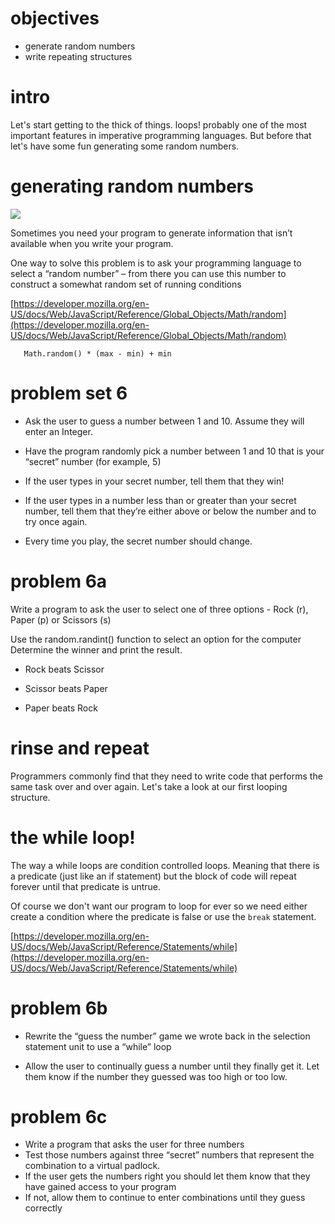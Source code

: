 # objectives

- generate random numbers
- write repeating structures


# intro

Let's start getting to the thick of things. loops! probably one of the most important features in imperative programming languages. But before that let's have some fun generating some random numbers.

# generating random numbers

![](http://thenextweb.com/wp-content/blogs.dir/1/files/2015/12/Untitled-drawing1.png)

Sometimes you need your program to generate information that
isn’t available when you write your program.

One way to solve this problem is to ask your programming language to select a “random number” – from there you can use this number to construct a somewhat random set of running conditions


[https://developer.mozilla.org/en-US/docs/Web/JavaScript/Reference/Global_Objects/Math/random](https://developer.mozilla.org/en-US/docs/Web/JavaScript/Reference/Global_Objects/Math/random)

       Math.random() * (max - min) + min


# problem set 6

- Ask the user to guess a number between 1 and 10. Assume they will enter an Integer.

- Have the program randomly pick a number between 1 and 10 that is your “secret” number (for example, 5)

- If the user types in your secret number, tell them that they win!
- If the user types in a number less than or greater than your secret number, tell them that they’re either above or below the number and to try once again.
- Every time you play, the secret number should change.

# problem 6a

Write a program to ask the user to select one of three options - Rock (r), Paper (p) or Scissors (s)

Use the random.randint() function to select an option for the computer
Determine the winner and print the result.

- Rock beats Scissor    

- Scissor beats Paper    

- Paper beats Rock

# rinse and repeat

 Programmers commonly find that they need to write code that performs the same task over and over again. Let's take a look at our first looping structure.

# the while loop!

The way a while loops are condition controlled loops. Meaning that there is a predicate (just like an if statement) but the block of code will repeat forever until that predicate is untrue. 

Of course we don't want our program to loop for ever so we need either create a condition where the predicate is false or use the `break` statement.


[https://developer.mozilla.org/en-US/docs/Web/JavaScript/Reference/Statements/while](https://developer.mozilla.org/en-US/docs/Web/JavaScript/Reference/Statements/while)


# problem 6b

- Rewrite the “guess the number” game we wrote back in the selection statement unit to use a “while” loop

- Allow the user to continually guess a number until they finally get it. Let them know if the number they guessed was too high or too low.


# problem 6c

- Write a program that asks the user for three numbers
- Test those numbers against three “secret” numbers that represent the combination to a virtual padlock.
- If the user gets the numbers right you should let them know that they have gained access to your program
- If not, allow them to continue to enter combinations until they guess correctly
